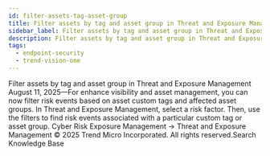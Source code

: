 ```yaml
---
id: filter-assets-tag-asset-group
title: Filter assets by tag and asset group in Threat and Exposure Management
sidebar_label: Filter assets by tag and asset group in Threat and Exposure Management
description: Filter assets by tag and asset group in Threat and Exposure Management
tags:
  - endpoint-security
  - trend-vision-one
---
```


 Filter assets by tag and asset group in Threat and Exposure Management August 11, 2025—For enhance visibility and asset management, you can now filter risk events based on asset custom tags and affected asset groups. In Threat and Exposure Management, select a risk factor. Then, use the filters to find risk events associated with a particular custom tag or asset group. Cyber Risk Exposure Management → Threat and Exposure Management © 2025 Trend Micro Incorporated. All rights reserved.Search Knowledge Base